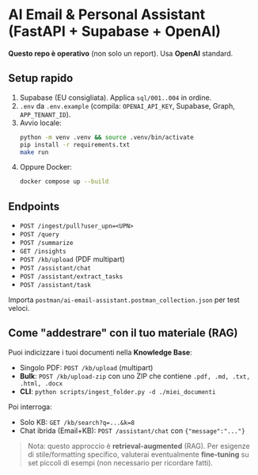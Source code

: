 # AI Email & Personal Assistant (FastAPI + Supabase + OpenAI)

**Questo repo è operativo** (non solo un report). Usa **OpenAI** standard.

## Setup rapido
1. Supabase (EU consigliata). Applica `sql/001..004` in ordine.
2. `.env` da `.env.example` (compila: `OPENAI_API_KEY`, Supabase, Graph, `APP_TENANT_ID`).
3. Avvio locale:
   ```bash
   python -m venv .venv && source .venv/bin/activate
   pip install -r requirements.txt
   make run
   ```
4. Oppure Docker:
   ```bash
   docker compose up --build
   ```

## Endpoints
- `POST /ingest/pull?user_upn=<UPN>`
- `POST /query`
- `POST /summarize`
- `GET /insights`
- `POST /kb/upload` (PDF multipart)
- `POST /assistant/chat`
- `POST /assistant/extract_tasks`
- `POST /assistant/task`

Importa `postman/ai-email-assistant.postman_collection.json` per test veloci.


## Come "addestrare" con il tuo materiale (RAG)
Puoi indicizzare i tuoi documenti nella **Knowledge Base**:
- Singolo PDF: `POST /kb/upload` (multipart)
- **Bulk**: `POST /kb/upload-zip` con uno ZIP che contiene `.pdf, .md, .txt, .html, .docx`
- **CLI**: `python scripts/ingest_folder.py -d ./miei_documenti`

Poi interroga:
- Solo KB: `GET /kb/search?q=...&k=8`
- Chat ibrida (Email+KB): `POST /assistant/chat` con `{"message":"..."}`

> Nota: questo approccio è **retrieval-augmented** (RAG). Per esigenze di stile/formatting specifico, valuterai eventualmente **fine-tuning** su set piccoli di esempi (non necessario per ricordare fatti).

